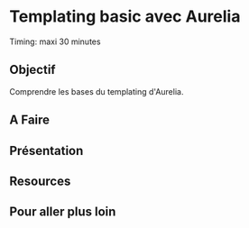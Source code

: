 Templating basic avec Aurelia
===

Timing: maxi 30 minutes

Objectif
---

Comprendre les bases du templating d'Aurelia.

A Faire
---

Présentation
---


Resources
---

Pour aller plus loin
---
